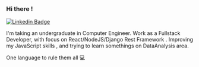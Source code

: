 ### Hi there ! 

[![Linkedin Badge](https://img.shields.io/badge/-Matheus%20Reis-6633cc?style=flat-square&logo=Linkedin&logoColor=white&link=https://www.linkedin.com/in/diego-schell-fernandes/)](https://www.linkedin.com/in/matheus-reis-9ba263106/) 

I'm taking an undergraduate in Computer Engineer. Work as a Fullstack Developer, with focus on React/NodeJS/Django Rest Framework . Improving my JavaScript skills , and trying to learn somethings on DataAnalysis area.

One language to rule them all 💻
